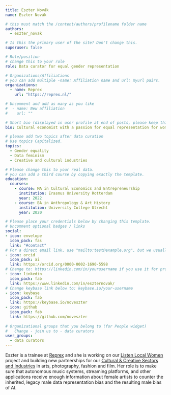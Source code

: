 ```yaml
---
title: Eszter Novák
name: Eszter Novák

# this must match the /content/authors/profilename folder name
authors:
  - eszter_novak

# Is this the primary user of the site? Don't change this.
superuser: false

# Role/position
# change this to your role
role: Data curator for equal gender representation

# Organizations/Affiliations
# you can add multiple -name: Affiliation name and url: myurl pairs.
organizations:
  - name: Reprex
    url: "https://reprex.nl/"

# Uncomment and add as many as you like
#  - name: New affiliation
#    url: ""

# Short bio (displayed in user profile at end of posts, please keep this to 1-2 lines)
bio: Cultural economist with a passion for equal representation for women in the creative sectors.

# please add two topics after data curation
# Use topics Capitalized.
topics:
  - Gender equality
  - Data feminism
  - Creative and cultural industries

# Please change this to your real data.
# you can add a third course by copying exactly the template.
education:
  courses:
    - course: MA in Cultural Economics and Entrepreneurship
      institution: Erasmus University Rotterdam
      year: 2022
    - course: BA in Anthropology & Art History
      institution: University College Utrecht
      year: 2020

# Please place your credentials below by changing this template.
# Uncomment optional badges / links
social:
- icon: envelope
  icon_pack: fas
  link: "#contact" 
# For a direct email link, use "mailto:test@example.org", but we usually use the contact form and not reveal your email to the open internet.
- icon: orcid
  icon_pack: ai
  link: https://orcid.org/0000-0002-1690-5598
# Change to: https://linkedin.com/in/yourusername if you use it for professional purposes.
- icon: linkedin
  icon_pack: fab
  link: https://www.linkedin.com/in/eszternovak/
# Change keybase link below to: keybase.io/your-username 
- icon: keybase
  icon_pack: fab
  link: https://keybase.io/noveszter
- icon: github
  icon_pack: fab
  link: https://github.com/noveszter
  
# Organizational groups that you belong to (for People widget)
#   Change - join us to - data curators
user_groups: 
  - data curators
---
```


Eszter is a trainee at [Reprex](/authors/reprex) and she is working on our [Listen Local Women](/project/listen-local) project and building new partnerships for our [Cultural & Creative Sectors and Industries](https://ccsi.dataobservatory.eu/) in arts, photography, fashion and film. Her role is to make sure that autonomous music systems, streaming platforms, and other applications receive enough information about female artists to counter the inherited, legacy male data representation bias and the resulting male bias of AI.
